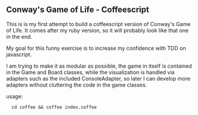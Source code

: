 ## Conway's Game of Life - Coffeescript

This is is my first attempt to build a coffeescript version of Conway's Game of
Life. It comes after my ruby version, so it will probably look like that one in
the end.

My goal for this funny exercise is to increase my confidence with TDD on
javascript.

I am trying to make it as modular as possible, the game in itself is contained
in the Game and Board classes, while the visualization is handled via adapters
such as the included ConsoleAdapter, so later I can develop more adapters
without cluttering the code in the game classes.

usage:

```
  cd coffee && coffee index.coffee
```
